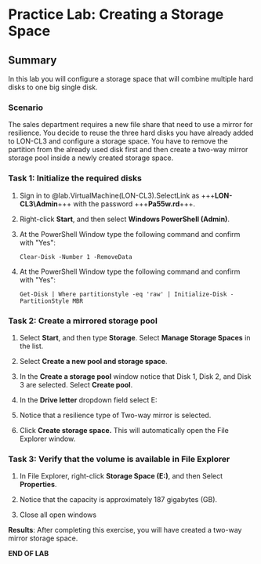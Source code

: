 # Practice Lab: Creating a Storage Space

## Summary

In this lab you will configure a storage space that will combine multiple hard
disks to one big single disk.

### Scenario

The sales department requires a new file share that need to use a mirror for
resilience. You decide to reuse the three hard disks you have already added to
LON-CL3 and configure a storage space. You have to remove the partition from the
already used disk first and then create a two-way mirror storage pool inside a
newly created storage space.

 

### Task 1: Initialize the required disks

1.  Sign in to @lab.VirtualMachine(LON-CL3).SelectLink as +++**LON-CL3\\Admin**+++ with the password +++**Pa55w.rd**+++.

2.  Right-click **Start**, and then select **Windows PowerShell (Admin)**.

3.  At the PowerShell Window type the following command and confirm with "Yes":

    ```
    Clear-Disk -Number 1 -RemoveData
    ```

1.  At the PowerShell Window type the following command and confirm with "Yes":

    ```
    Get-Disk | Where partitionstyle -eq 'raw' | Initialize-Disk -PartitionStyle MBR
    ```

 

### Task 2: Create a mirrored storage pool

1.  Select **Start**, and then type **Storage**. Select **Manage Storage
    Spaces** in the list.

2.  Select **Create a new pool and storage space**.

3.  In the **Create a storage pool** window notice that Disk 1, Disk 2, and Disk
    3 are selected. Select **Create pool**.

4.  In the **Drive letter** dropdown field select E:

5.  Notice that a resilience type of Two-way mirror is selected.

6.  Click **Create storage space.** This will automatically open the File
    Explorer window.

 

### Task 3: Verify that the volume is available in File Explorer 

1.  In File Explorer, right-click **Storage Space (E:)**, and then Select
    **Properties**.

2.  Notice that the capacity is approximately 187 gigabytes (GB).

3.  Close all open windows

 

**Results**: After completing this exercise, you will have created a two-way
mirror storage space.

**END OF LAB**
